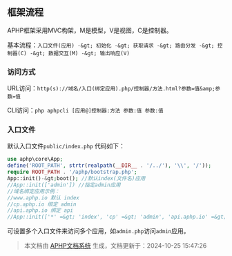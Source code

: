 ## 框架流程

APHP框架采用MVC构架，M是模型，V是视图，C是控制器。

基本流程：`入口文件(应用) -&gt; 初始化 -&gt; 获取请求 -&gt; 路由分发 -&gt; 控制器(C) -&gt; 数据交互(M) -&gt; 输出响应(V)`

### 访问方式

URL访问：`http(s)://域名/入口(绑定应用).php/控制器/方法.html?参数=值&amp;参数=值`

CLI访问：`php aphpcli [应用@]控制器:方法 参数:值 参数:值`

### 入口文件

默认入口文件`public/index.php` 代码如下：

```php
use aphp\core\App;
define('ROOT_PATH', strtr(realpath(__DIR__ . '/../'), '\\', '/'));
require ROOT_PATH . '/aphp/bootstrap.php';
App::init()-&gt;boot(); //默认index(文件名)应用
//App::init(['admin']) //指定admin应用
//域名绑定应用示例：
//www.aphp.io 默认 index
//cp.aphp.io 绑定 admin
//api.aphp.io 绑定 api
//App::init(['*' =&gt; 'index', 'cp' =&gt; 'admin', 'api.aphp.io' =&gt; 'api'])
```

可设置多个入口文件来访问多个应用，如`admin.php`访问`admin`应用。

>本文档由 [APHP文档系统](https://doc.aphp.top) 生成，文档更新于：2024-10-25 15:47:26